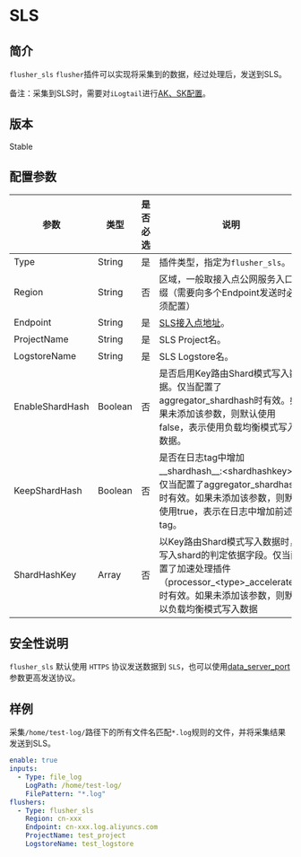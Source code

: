 # SLS

## 简介

`flusher_sls` `flusher`插件可以实现将采集到的数据，经过处理后，发送到SLS。

备注：采集到SLS时，需要对`iLogtail`进行[AK、SK配置](../../configuration/system-config.md)。

## 版本

Stable

## 配置参数

| 参数 | 类型 | 是否必选 | 说明 |
| --- | --- | --- | --- |
| Type            | String  | 是    | 插件类型，指定为`flusher_sls`。 |
| Region          | String  | 否    | 区域，一般取接入点公网服务入口前缀（需要向多个Endpoint发送时必须配置） |
| Endpoint        | String  | 是    | [SLS接入点地址](https://help.aliyun.com/document\_detail/29008.html)。 |
| ProjectName     | String  | 是    | SLS Project名。 |
| LogstoreName    | String  | 是    | SLS Logstore名。  |
| EnableShardHash | Boolean | 否    | 是否启用Key路由Shard模式写入数据。仅当配置了aggregator_shardhash时有效。如果未添加该参数，则默认使用false，表示使用负载均衡模式写入数据。 |
| KeepShardHash   | Boolean | 否    | 是否在日志tag中增加__shardhash__:&lt;shardhashkey>。仅当配置了aggregator_shardhash时有效。如果未添加该参数，则默认使用true，表示在日志中增加前述tag。 |
| ShardHashKey    | Array   | 否    | 以Key路由Shard模式写入数据时，写入shard的判定依据字段。仅当配置了加速处理插件（processor_&lt;type>_accelerate）时有效。如果未添加该参数，则默认以负载均衡模式写入数据 |

## 安全性说明

`flusher_sls` 默认使用 `HTTPS` 协议发送数据到 `SLS`，也可以使用[data_server_port](../../configuration/system-config.md)参数更高发送协议。

## 样例

采集`/home/test-log/`路径下的所有文件名匹配`*.log`规则的文件，并将采集结果发送到SLS。

``` yaml
enable: true
inputs:
  - Type: file_log
    LogPath: /home/test-log/
    FilePattern: "*.log"
flushers:
  - Type: flusher_sls
    Region: cn-xxx
    Endpoint: cn-xxx.log.aliyuncs.com
    ProjectName: test_project
    LogstoreName: test_logstore
```
